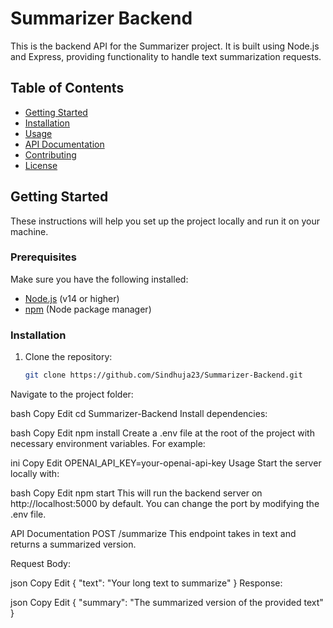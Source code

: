 # Summarizer Backend

This is the backend API for the Summarizer project. It is built using Node.js and Express, providing functionality to handle text summarization requests. 

## Table of Contents

- [Getting Started](#getting-started)
- [Installation](#installation)
- [Usage](#usage)
- [API Documentation](#api-documentation)
- [Contributing](#contributing)
- [License](#license)

## Getting Started

These instructions will help you set up the project locally and run it on your machine.

### Prerequisites

Make sure you have the following installed:

- [Node.js](https://nodejs.org/) (v14 or higher)
- [npm](https://npmjs.com/) (Node package manager)

### Installation

1. Clone the repository:
   ```bash
   git clone https://github.com/Sindhuja23/Summarizer-Backend.git
Navigate to the project folder:

bash
Copy
Edit
cd Summarizer-Backend
Install dependencies:

bash
Copy
Edit
npm install
Create a .env file at the root of the project with necessary environment variables. For example:

ini
Copy
Edit
OPENAI_API_KEY=your-openai-api-key
Usage
Start the server locally with:

bash
Copy
Edit
npm start
This will run the backend server on http://localhost:5000 by default. You can change the port by modifying the .env file.

API Documentation
POST /summarize
This endpoint takes in text and returns a summarized version.

Request Body:

json
Copy
Edit
{
  "text": "Your long text to summarize"
}
Response:

json
Copy
Edit
{
  "summary": "The summarized version of the provided text"
}
